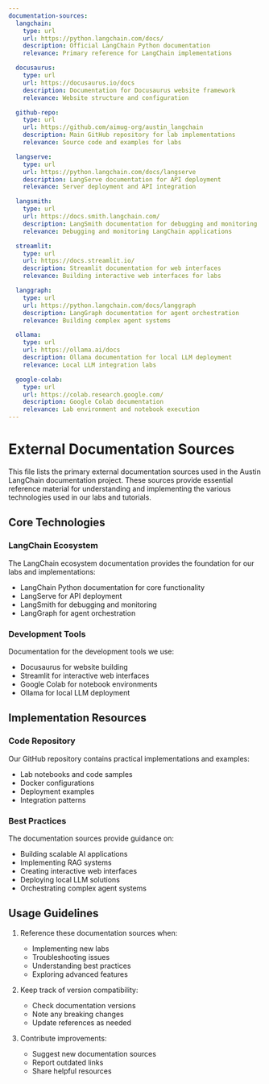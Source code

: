 ```yaml
---
documentation-sources:
  langchain:
    type: url
    url: https://python.langchain.com/docs/
    description: Official LangChain Python documentation
    relevance: Primary reference for LangChain implementations

  docusaurus:
    type: url
    url: https://docusaurus.io/docs
    description: Documentation for Docusaurus website framework
    relevance: Website structure and configuration

  github-repo:
    type: url
    url: https://github.com/aimug-org/austin_langchain
    description: Main GitHub repository for lab implementations
    relevance: Source code and examples for labs

  langserve:
    type: url
    url: https://python.langchain.com/docs/langserve
    description: LangServe documentation for API deployment
    relevance: Server deployment and API integration

  langsmith:
    type: url
    url: https://docs.smith.langchain.com/
    description: LangSmith documentation for debugging and monitoring
    relevance: Debugging and monitoring LangChain applications

  streamlit:
    type: url
    url: https://docs.streamlit.io/
    description: Streamlit documentation for web interfaces
    relevance: Building interactive web interfaces for labs

  langgraph:
    type: url
    url: https://python.langchain.com/docs/langgraph
    description: LangGraph documentation for agent orchestration
    relevance: Building complex agent systems

  ollama:
    type: url
    url: https://ollama.ai/docs
    description: Ollama documentation for local LLM deployment
    relevance: Local LLM integration labs

  google-colab:
    type: url
    url: https://colab.research.google.com/
    description: Google Colab documentation
    relevance: Lab environment and notebook execution
---
```


# External Documentation Sources

This file lists the primary external documentation sources used in the Austin LangChain documentation project. These sources provide essential reference material for understanding and implementing the various technologies used in our labs and tutorials.

## Core Technologies

### LangChain Ecosystem
The LangChain ecosystem documentation provides the foundation for our labs and implementations:
- LangChain Python documentation for core functionality
- LangServe for API deployment
- LangSmith for debugging and monitoring
- LangGraph for agent orchestration

### Development Tools
Documentation for the development tools we use:
- Docusaurus for website building
- Streamlit for interactive web interfaces
- Google Colab for notebook environments
- Ollama for local LLM deployment

## Implementation Resources

### Code Repository
Our GitHub repository contains practical implementations and examples:
- Lab notebooks and code samples
- Docker configurations
- Deployment examples
- Integration patterns

### Best Practices
The documentation sources provide guidance on:
- Building scalable AI applications
- Implementing RAG systems
- Creating interactive web interfaces
- Deploying local LLM solutions
- Orchestrating complex agent systems

## Usage Guidelines

1. Reference these documentation sources when:
   - Implementing new labs
   - Troubleshooting issues
   - Understanding best practices
   - Exploring advanced features

2. Keep track of version compatibility:
   - Check documentation versions
   - Note any breaking changes
   - Update references as needed

3. Contribute improvements:
   - Suggest new documentation sources
   - Report outdated links
   - Share helpful resources
